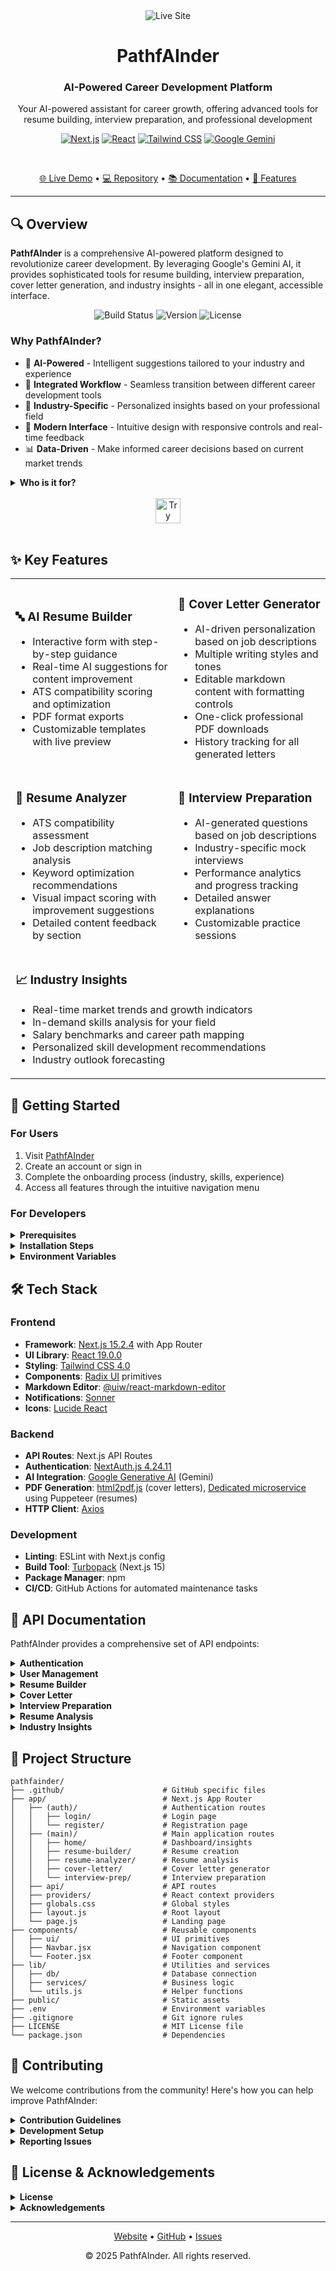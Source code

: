 <div align="center">
  <img src="https://img.shields.io/badge/LIVE-pathfainder.vercel.app-6A0DAD?style=for-the-badge" alt="Live Site" />
  
  # PathfAInder

  ### AI-Powered Career Development Platform
  
<p>Your AI-powered assistant for career growth, offering advanced tools for resume building, interview preparation, and professional development</p>
  
  [![Next.js](https://img.shields.io/badge/Next.js-15.2.4-black?style=flat-square&logo=next.js&logoColor=white)](https://nextjs.org/)
  [![React](https://img.shields.io/badge/React-19.0.0-61DAFB?style=flat-square&logo=react&logoColor=black)](https://react.dev/)
  [![Tailwind CSS](https://img.shields.io/badge/Tailwind_CSS-4.0-38B2AC?style=flat-square&logo=tailwind-css&logoColor=white)](https://tailwindcss.com/)
  [![Google Gemini](https://img.shields.io/badge/AI-Google_Gemini-4285F4?style=flat-square&logo=google&logoColor=white)](https://cloud.google.com/vertex-ai)
  
  <br/>
  
  [🌐 Live Demo](https://pathfainder.vercel.app/) • 
  [💻 Repository](https://github.com/shibam-pandit/pathfainder) • 
  [📚 Documentation](#documentation) • 
  [🚀 Features](#-key-features)
</div>

---

## 🔍 Overview

**PathfAInder** is a comprehensive AI-powered platform designed to revolutionize career development. By leveraging Google's Gemini AI, it provides sophisticated tools for resume building, interview preparation, cover letter generation, and industry insights - all in one elegant, accessible interface.

<div align="center">
  <img src="https://img.shields.io/badge/Build-Passing-success?style=for-the-badge" alt="Build Status"/>
  <img src="https://img.shields.io/badge/Version-1.0.0-blue?style=for-the-badge" alt="Version"/>
  <img src="https://img.shields.io/badge/License-MIT-yellow?style=for-the-badge" alt="License"/>
</div>

### Why PathfAInder?

- 🧠 **AI-Powered** - Intelligent suggestions tailored to your industry and experience
- 🔄 **Integrated Workflow** - Seamless transition between different career development tools
- 💼 **Industry-Specific** - Personalized insights based on your professional field
- 🚀 **Modern Interface** - Intuitive design with responsive controls and real-time feedback
- 📊 **Data-Driven** - Make informed career decisions based on current market trends

<details>
<summary><strong>Who is it for?</strong></summary>
<br>
PathfAInder serves professionals at all career stages:

- **Professionals** - Craft standout application materials and prepare effectively for interviews
- **Career Changers** - Understand skill gaps and industry requirements for new roles
- **Experienced Workers** - Stay current with industry trends and enhance career growth strategies
- **New Graduates** - Build professional materials and gain insights into your chosen field
</details>

<div align="center">
  <br/>
  <a href="https://pathfainder.vercel.app/">
    <img src="https://img.shields.io/badge/Try_PathfAInder_Today-6A0DAD?style=for-the-badge&logo=react&logoColor=white" alt="Try PathfAInder" height="40"/>
  </a>
  <br/><br/>
</div>

## ✨ Key Features

<table>
  <tr>
    <td>
      <h3>🔤 AI Resume Builder</h3>
      <ul>
        <li>Interactive form with step-by-step guidance</li>
        <li>Real-time AI suggestions for content improvement</li>
        <li>ATS compatibility scoring and optimization</li>
        <li>PDF format exports</li>
        <li>Customizable templates with live preview</li>
      </ul>
    </td>
    <td>
      <h3>📝 Cover Letter Generator</h3>
      <ul>
        <li>AI-driven personalization based on job descriptions</li>
        <li>Multiple writing styles and tones</li>
        <li>Editable markdown content with formatting controls</li>
        <li>One-click professional PDF downloads</li>
        <li>History tracking for all generated letters</li>
      </ul>
    </td>
  </tr>
  <tr>
    <td>
      <h3>🎯 Resume Analyzer</h3>
      <ul>
        <li>ATS compatibility assessment</li>
        <li>Job description matching analysis</li>
        <li>Keyword optimization recommendations</li>
        <li>Visual impact scoring with improvement suggestions</li>
        <li>Detailed content feedback by section</li>
      </ul>
    </td>
    <td>
      <h3>🧠 Interview Preparation</h3>
      <ul>
        <li>AI-generated questions based on job descriptions</li>
        <li>Industry-specific mock interviews</li>
        <li>Performance analytics and progress tracking</li>
        <li>Detailed answer explanations</li>
        <li>Customizable practice sessions</li>
      </ul>
    </td>
  </tr>
  <tr>
    <td colspan="2">
      <h3>📈 Industry Insights</h3>
      <ul>
        <li>Real-time market trends and growth indicators</li>
        <li>In-demand skills analysis for your field</li>
        <li>Salary benchmarks and career path mapping</li>
        <li>Personalized skill development recommendations</li>
        <li>Industry outlook forecasting</li>
      </ul>
    </td>
  </tr>
</table>

## 🚀 Getting Started

### For Users

1. Visit [PathfAInder](https://pathfainder.vercel.app/)
2. Create an account or sign in
3. Complete the onboarding process (industry, skills, experience)
4. Access all features through the intuitive navigation menu

### For Developers

<details>
<summary><strong>Prerequisites</strong></summary>
<br>

- Node.js 18.0 or higher
- npm or yarn package manager
- Google AI API key (for Gemini integration)
- NextAuth secret (for authentication)
- [HTML to PDF microservice](https://github.com/shibam-pandit/HTML2PDF_microservice) (for resume PDF generation)
</details>

<details>
<summary><strong>Installation Steps</strong></summary>
<br>

```bash
# Clone the repository
git clone https://github.com/shibam-pandit/pathfainder.git

# Navigate to project directory
cd pathfainder

# Install dependencies
npm install

# Set up the PDF microservice
# Clone and set up the PDF microservice from:
# https://github.com/shibam-pandit/HTML2PDF_microservice
# Follow the installation guide in that repository

# Set up environment variables
cp .env.example .env.local

# Start development server
npm run dev
```

Visit `http://localhost:3000` to see the application running locally.
</details>

<details>
<summary><strong>Environment Variables</strong></summary>
<br>

Create a `.env.local` file in the root directory with the following variables:

```env
# Database Configuration
POSTGRES_URL="postgresql://username:password@host:port/database?sslmode=require"

# NextAuth Configuration
NEXTAUTH_URL="http://localhost:3000"
NEXTAUTH_SECRET="your-nextauth-secret-here"

# Google AI API Configuration
GEMINI_API_KEY="your-google-ai-api-key"

# PDF Service Configuration
PDF_SERVICE_URL="http://localhost:4000"  # URL to PDF microservice (https://github.com/shibam-pandit/HTML2PDF_microservice)

# Scheduled Jobs Configuration
CRON_SECRET="your-secret-key-for-scheduled-cleanup-tasks"

# OAuth Providers (optional)
GOOGLE_CLIENT_ID="your-google-client-id"
GOOGLE_CLIENT_SECRET="your-google-client-secret"
GITHUB_CLIENT_ID="your-github-client-id"
GITHUB_CLIENT_SECRET="your-github-client-secret"
```

> Note: The `CRON_SECRET` is used by the GitHub Actions workflow for authenticating requests to the automated cleanup endpoint.
</details>

## 🛠️ Tech Stack

### Frontend
- **Framework**: [Next.js 15.2.4](https://nextjs.org/) with App Router
- **UI Library**: [React 19.0.0](https://react.dev/)
- **Styling**: [Tailwind CSS 4.0](https://tailwindcss.com/)
- **Components**: [Radix UI](https://www.radix-ui.com/) primitives
- **Markdown Editor**: [@uiw/react-markdown-editor](https://uiwjs.github.io/react-markdown-editor/)
- **Notifications**: [Sonner](https://sonner.emilkowal.ski/)
- **Icons**: [Lucide React](https://lucide.dev/)

### Backend
- **API Routes**: Next.js API Routes
- **Authentication**: [NextAuth.js 4.24.11](https://next-auth.js.org/)
- **AI Integration**: [Google Generative AI](https://ai.google.dev/) (Gemini)
- **PDF Generation**: [html2pdf.js](https://ekoopmans.github.io/html2pdf.js/) (cover letters), [Dedicated microservice](https://github.com/shibam-pandit/HTML2PDF_microservice) using Puppeteer (resumes)
- **HTTP Client**: [Axios](https://axios-http.com/)

### Development
- **Linting**: ESLint with Next.js config
- **Build Tool**: [Turbopack](https://turbo.build/pack) (Next.js 15)
- **Package Manager**: npm
- **CI/CD**: GitHub Actions for automated maintenance tasks

## 📡 API Documentation

PathfAInder provides a comprehensive set of API endpoints:

<details>
<summary><strong>Authentication</strong></summary>
<br>

```
GET/POST /api/auth/[...nextauth]  # NextAuth.js authentication handlers
```
</details>

<details>
<summary><strong>User Management</strong></summary>
<br>

```
GET  /api/users/onboarding-status  # Check user onboarding status
PUT  /api/users/onboarding-update  # Update user onboarding information
```
</details>

<details>
<summary><strong>Resume Builder</strong></summary>
<br>

```
GET/POST  /api/resume-builder            # Create or retrieve resume data
POST      /api/resume-builder/aiImprovedText  # Get AI suggestions for text
POST      /api/resume-builder/atsAnalysis     # Analyze resume for ATS compatibility
POST      /api/resume-builder/downloadPdf     # Generate and download PDF
POST      /api/resume-builder/saveMarkdown    # Save resume in markdown format
```
</details>

<details>
<summary><strong>Cover Letter</strong></summary>
<br>

```
POST  /api/cover-letter              # Generate a new cover letter
GET   /api/cover-letter/getHistory   # Get user's cover letter history
PUT   /api/cover-letter/updateContent  # Update existing cover letter
GET   /api/cleanup                   # Automated cover letter cleanup (triggered by GitHub Actions)
```

> Note: Cover letters are automatically deleted after 10 days via GitHub Actions scheduled workflow to maintain privacy and storage efficiency.
</details>

<details>
<summary><strong>Interview Preparation</strong></summary>
<br>

```
POST  /api/interview-prep/getQuestions  # Generate interview questions
POST  /api/interview-prep/submitQuiz    # Submit quiz answers
GET   /api/interview-prep/getHistory    # Get quiz history and performance
```
</details>

<details>
<summary><strong>Resume Analysis</strong></summary>
<br>

```
POST  /api/resume-analyze  # Analyze uploaded resume against job description
```
</details>

<details>
<summary><strong>Industry Insights</strong></summary>
<br>

```
GET  /api/industry-insights  # Get industry trends and data
```
</details>

## 📂 Project Structure

```
pathfainder/
├── .github/                      # GitHub specific files
├── app/                          # Next.js App Router
│   ├── (auth)/                   # Authentication routes
│   │   ├── login/                # Login page
│   │   └── register/             # Registration page
│   ├── (main)/                   # Main application routes
│   │   ├── home/                 # Dashboard/insights
│   │   ├── resume-builder/       # Resume creation
│   │   ├── resume-analyzer/      # Resume analysis
│   │   ├── cover-letter/         # Cover letter generator
│   │   └── interview-prep/       # Interview preparation
│   ├── api/                      # API routes
│   ├── providers/                # React context providers
│   ├── globals.css               # Global styles
│   ├── layout.js                 # Root layout
│   └── page.js                   # Landing page
├── components/                   # Reusable components
│   ├── ui/                       # UI primitives
│   ├── Navbar.jsx                # Navigation component
│   └── Footer.jsx                # Footer component
├── lib/                          # Utilities and services
│   ├── db/                       # Database connection
│   ├── services/                 # Business logic
│   └── utils.js                  # Helper functions
├── public/                       # Static assets
├── .env                          # Environment variables
├── .gitignore                    # Git ignore rules
├── LICENSE                       # MIT License file
└── package.json                  # Dependencies
```

## 🤝 Contributing

We welcome contributions from the community! Here's how you can help improve PathfAInder:

<details>
<summary><strong>Contribution Guidelines</strong></summary>
<br>

1. **Fork the repository**
2. **Create a feature branch**:
   ```bash
   git checkout -b feature/amazing-feature
   ```
3. **Make your changes**
4. **Run tests to ensure quality**:
   ```bash
   npm run test
   ```
5. **Commit your changes**:
   ```bash
   git commit -m 'Add amazing feature'
   ```
6. **Push to your branch**:
   ```bash
   git push origin feature/amazing-feature
   ```
7. **Open a Pull Request**

### Code Style

- Follow the existing code style
- Write clear commit messages
- Add appropriate tests for new features
- Update documentation as needed
</details>

<details>
<summary><strong>Development Setup</strong></summary>
<br>

For local development:

```bash
# Install dependencies
npm install

# Run in development mode
npm run dev

# Run linting
npm run lint

# Build for production
npm run build
```
</details>

<details>
<summary><strong>Reporting Issues</strong></summary>
<br>

If you find a bug or have a feature request:

1. Check if the issue already exists in the [Issues](https://github.com/shibam-pandit/pathfainder/issues) section
2. If not, create a new issue with a descriptive title and detailed information
3. Include steps to reproduce, expected behavior, and actual behavior
4. Add relevant screenshots if applicable
</details>

## 📄 License & Acknowledgements

<details>
<summary><strong>License</strong></summary>
<br>

This project is licensed under the MIT License - see the [LICENSE](LICENSE) file for details.

```
MIT License

Copyright (c) 2025 PathfAInder

Permission is hereby granted, free of charge, to any person obtaining a copy
of this software and associated documentation files (the "Software"), to deal
in the Software without restriction, including without limitation the rights
to use, copy, modify, merge, publish, distribute, sublicense, and/or sell
copies of the Software, and to permit persons to whom the Software is
furnished to do so, subject to the following conditions:

The above copyright notice and this permission notice shall be included in all
copies or substantial portions of the Software.

THE SOFTWARE IS PROVIDED "AS IS", WITHOUT WARRANTY OF ANY KIND, EXPRESS OR
IMPLIED.
```
</details>

<details>
<summary><strong>Acknowledgements</strong></summary>
<br>

- [Google Gemini AI](https://ai.google.dev/) for powering the intelligent features
- [Next.js](https://nextjs.org/) and [Vercel](https://vercel.com/) for the development framework and hosting
- [Tailwind CSS](https://tailwindcss.com/) for the UI styling system
- [Shadcn UI](https://ui.shadcn.com/) for accessible UI components
- All open source contributors who have helped improve this project
</details>

---

<div align="center">
  <p>
    <a href="https://pathfainder.vercel.app/">Website</a> •
    <a href="https://github.com/shibam-pandit/pathfainder">GitHub</a> •
    <a href="https://github.com/shibam-pandit/pathfainder/issues">Issues</a>
  </p>
  <p>© 2025 PathfAInder. All rights reserved.</p>
</div>